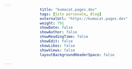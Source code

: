 ---
                title: "kumacat.pages.dev"
                tags: [Sito personale, Blog]
                externalUrl: "https://kumacat.pages.dev"
                weight: 791
                showDate: false
                showAuthor: false
                showReadingTime: false
                showEdit: false
                showLikes: false
                showViews: false
                layoutBackgroundHeaderSpace: false
                ---

